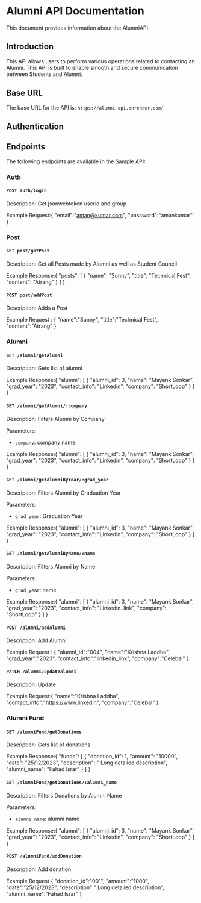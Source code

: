 # Alumni API Documentation

This document provides information about the AlumniAPI.

## Introduction

This API allows users to perform various operations related to contacting an Alumni. This API is built to enable smooth and secure communication between Students and Alumni.

## Base URL

The base URL for the API is: `https://alumni-api.onrender.com/`

## Authentication



## Endpoints

The following endpoints are available in the Sample API:

### Auth

#### `POST auth/login`

Description: Get jsonwebtoken userid and group

Example Request:{
    "email":"aman@kumar.com",
    "password":"amankumar"
}


### Post

#### `GET post/getPost`

Description: Get all Posts made by Alumni as well as Student Council

Example Response:{
    "posts": [
        {
            "name": "Sunny",
            "title": "Technical Fest",
            "content": "Atrang"
        }
    ]
}

#### `POST post/addPost`

Description: Adds a Post


Example Request : {
    "name":"Sunny",
    "title":"Technical Fest",
    "content":"Atrang"
}

### Alumni

#### `GET /alumni/getAlumni`

Description: Gets list of alumni
 
Example Response:{
    "alumni": [
        {
            "alumni_id": 3,
            "name": "Mayank Sonkar",
            "grad_year": "2023",
            "contact_info": "Linkedin",
            "company": "ShortLoop"
        }
    ]
}

#### `GET /alumni/getAlumni/:company`

Description: Filters Alumni by Company

Parameters:
- `company`: company name

Example Response:{
    "alumni": [
        {
            "alumni_id": 3,
            "name": "Mayank Sonkar",
            "grad_year": "2023",
            "contact_info": "Linkedin",
            "company": "ShortLoop"
        }
    ]
}

#### `GET /alumni/getAlumniByYear/:grad_year`

Description: Filters Alumni by Graduation Year

Parameters:
- `grad_year`: Graduation Year

Example Response:{
    "alumni": [
        {
            "alumni_id": 3,
            "name": "Mayank Sonkar",
            "grad_year": "2023",
            "contact_info": "Linkedin",
            "company": "ShortLoop"
        }
    ]
}

#### `GET /alumni/getAlumniByName/:name`

Description: Filters Alumni by Name

Parameters:
- `grad_year`: name

Example Response:{
    "alumni": [
        {
            "alumni_id": 3,
            "name": "Mayank Sonkar",
            "grad_year": "2023",
            "contact_info": "Linkedin..link",
            "company": "ShortLoop"
        }
    ]
}

#### `POST /alumni/addAlumni`

Description: Add Alumni

Example Request : {
    "alumni_id":"004",
    "name":"Krishna Laddha",
    "grad_year":"2023",
    "contact_info":"linkedin_link",
    "company":"Celebal"
}

#### `PATCH /alumni/updateAlumni`

Description: Update

Example Request:{
    "name":"Krishna Laddha",
    "contact_info":"https://www.linkedin",
    "company":"Celebal"
}

### Alumni Fund

#### `GET /alumniFund/getDonations`

Description: Gets list of donations
 
Example Response:{
    "funds": [
        {
            "donation_id": 1,
            "amount": "10000",
            "date": "25/12/2023",
            "description": " Long detailed description",
            "alumni_name": "Fahad Israr"
        }
    ]
}

#### `GET /alumniFund/getDonations/:alumni_name`

Description: Filters Donations by Alumni Name

Parameters:
- `alumni_name`: alumni name

Example Response:{
    "alumni": [
        {
            "alumni_id": 3,
            "name": "Mayank Sonkar",
            "grad_year": "2023",
            "contact_info": "Linkedin",
            "company": "ShortLoop"
        }
    ]
}

#### `POST /alumniFund/addDonation`

Description: Add donation

Example Request {
    "donation_id":"001",
    "amount":"1000",
    "date":"25/12/2023",
    "description":" Long detailed description",
    "alumni_name":"Fahad Israr"
}



